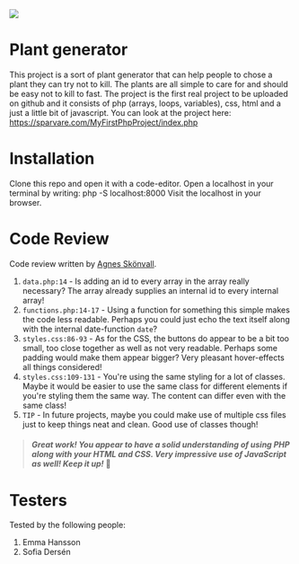 <img src="https://media.giphy.com/media/kfKl7x4Mf4Htt6AJdX/giphy.gif">

# Plant generator

This project is a sort of plant generator that can help people to chose a plant they can try not to kill. The plants are all simple to care for and should be easy not to kill to fast. The project is the first real project to be uploaded on github and it consists of php (arrays, loops, variables), css, html and a just a little bit of javascript. You can look at the project here: https://sparvare.com/MyFirstPhpProject/index.php



# Installation

Clone this repo and open it with a code-editor.
Open a localhost in your terminal by writing: php -S localhost:8000
Visit the localhost in your browser.

# Code Review

Code review written by [Agnes Skönvall](https://github.com/agnesskonvall).

1. `data.php:14` - Is adding an id to every array in the array really necessary? The array already supplies an internal id to every internal array!
2. `functions.php:14-17` - Using a function for something this simple makes the code less readable. Perhaps you could just echo the text itself along with the internal date-function `date`?
3. `styles.css:86-93` - As for the CSS, the buttons do appear to be a bit too small, too close together as well as not very readable. Perhaps some padding would make them appear bigger? Very pleasant hover-effects all things considered!
4. `styles.css:109-131` - You're using the same styling for a lot of classes. Maybe it would be easier to use the same class for different elements if you're styling them the same way. The content can differ even with the same class!
5. `TIP` - In future projects, maybe you could make use of multiple css files just to keep things neat and clean. Good use of classes though!

> #### _Great work! You appear to have a solid understanding of using PHP along with your HTML and CSS. Very impressive use of JavaScript as well! Keep it up!_ 💫


# Testers

Tested by the following people:

1. Emma Hansson
2. Sofia Dersén
